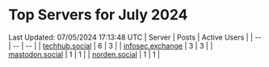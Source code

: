 # Top Servers for July 2024
Last Updated: 07/05/2024 17:13:48 UTC
| Server | Posts | Active Users |
| -- | -- | -- |
| [techhub.social](https://techhub.social/tags/PowerShell) | 6 | 3 |
| [infosec.exchange](https://infosec.exchange/tags/PowerShell) | 3 | 3 |
| [mastodon.social](https://mastodon.social/tags/PowerShell) | 1 | 1 |
| [norden.social](https://norden.social/tags/PowerShell) | 1 | 1 |
